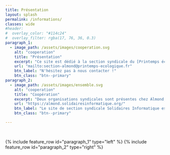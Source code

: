 ```yaml
---
title: Présentation
layout: splash
permalink: /informations/
classes: wide
#header:
#  overlay_color: "#114c24"
#  overlay_filter: rgba(17, 76, 36, 0.3)
paragraph_1:
  - image_path: /assets/images/cooperation.svg
    alt: "cooperation"
    title: "Présentation"
    excerpt: "Ce site est dédié à la section syndicale du [Printemps écologique](https://www.printemps-ecologique.fr/) pour le groupe Almond. Il est animé par les [membres de la section](../members/) syndicale et vise à informer les salarié·es des entreprises Almond, Amossys, et Onefield des actualités écologiques et sociales qui concernent tout ou partie du personnel. Ce site est donc un des outils de communication des représentant·es des salarié·es."
    url: "mailto:section-almond@printemps-ecologique.fr"
    btn_label: "N'hésitez pas à nous contacter !"
    btn_class: "btn--primary"
paragraph_2:
  - image_path: /assets/images/ensemble.svg
    alt: "cooperation"
    title: "Coopération"
    excerpt: "Deux organisations syndicales sont présentes chez Almond, représentatives depuis les élections de juin 2024 grâce à une liste commune entre Printemps écologique et Solidaires Informatique."
    url: "https://almond.solidairesinformatique.org/"
    btn_label: "Le site de section syndicale Solidaires Informatique est par ici..."
    btn_class: "btn--primary"

---
```

<br/>

{% include feature_row id="paragraph_1" type="left" %}
{% include feature_row id="paragraph_2" type="right" %}



